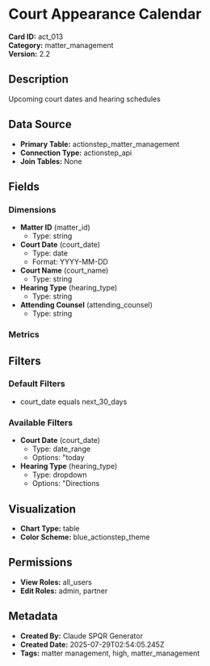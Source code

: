 # Court Appearance Calendar

**Card ID:** act_013  
**Category:** matter_management  
**Version:** 2.2  

## Description
Upcoming court dates and hearing schedules

## Data Source
- **Primary Table:** actionstep_matter_management
- **Connection Type:** actionstep_api
- **Join Tables:** None

## Fields

### Dimensions
- **Matter ID** (matter_id)
  - Type: string
- **Court Date** (court_date)
  - Type: date
  - Format: YYYY-MM-DD
- **Court Name** (court_name)
  - Type: string
- **Hearing Type** (hearing_type)
  - Type: string
- **Attending Counsel** (attending_counsel)
  - Type: string

### Metrics


## Filters

### Default Filters
- court_date equals next_30_days

### Available Filters
- **Court Date** (court_date)
  - Type: date_range
  - Options: "today
- **Hearing Type** (hearing_type)
  - Type: dropdown
  - Options: "Directions

## Visualization
- **Chart Type:** table
- **Color Scheme:** blue_actionstep_theme

## Permissions
- **View Roles:** all_users
- **Edit Roles:** admin, partner

## Metadata
- **Created By:** Claude SPQR Generator
- **Created Date:** 2025-07-29T02:54:05.245Z
- **Tags:** matter management, high, matter_management
